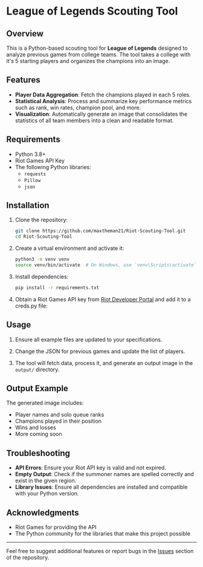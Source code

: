 # League of Legends Scouting Tool

## Overview

This is a Python-based scouting tool for **League of Legends** designed to analyze previous games from college teams. The tool takes a college with it's 5 starting players and organizes the champions into an image.

## Features

- **Player Data Aggregation**: Fetch the champions played in each 5 roles.
- **Statistical Analysis**: Process and summarize key performance metrics such as rank, win rates, champion pool, and more.
- **Visualization**: Automatically generate an image that consolidates the statistics of all team members into a clean and readable format.

## Requirements

- Python 3.8+
- Riot Games API Key
- The following Python libraries:
  - `requests`
  - `Pillow`
  - `json`

## Installation

1. Clone the repository:
   ```bash
   git clone https://github.com/maxtheman21/Riot-Scouting-Tool.git
   cd Riot-Scouting-Tool
   ```

2. Create a virtual environment and activate it:
   ```bash
   python3 -m venv venv
   source venv/bin/activate  # On Windows, use `venv\Scripts\activate`
   ```

3. Install dependencies:
   ```bash
   pip install -r requirements.txt
   ```

4. Obtain a Riot Games API key from [Riot Developer Portal](https://developer.riotgames.com/) and add it to a creds.py file:

## Usage

1. Ensure all example files are updated to your specifications.

2. Change the JSON for previous games and update the list of players.

3. The tool will fetch data, process it, and generate an output image in the `output/` directory.

## Output Example

The generated image includes:
- Player names and solo queue ranks
- Champions played in their position
- Wins and losses
- More coming soon

## Troubleshooting

- **API Errors**: Ensure your Riot API key is valid and not expired.
- **Empty Output**: Check if the summoner names are spelled correctly and exist in the given region.
- **Library Issues**: Ensure all dependencies are installed and compatible with your Python version.

## Acknowledgments

- Riot Games for providing the API
- The Python community for the libraries that make this project possible

---

Feel free to suggest additional features or report bugs in the [Issues](https://github.com/maxtheman21/Riot-Scouting-Tool/issues) section of the repository.

